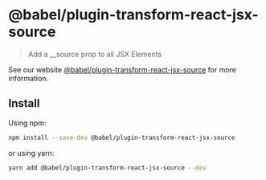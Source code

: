# @babel/plugin-transform-react-jsx-source

> Add a __source prop to all JSX Elements

See our website [@babel/plugin-transform-react-jsx-source](https://babeljs.io/docs/babel-plugin-transform-react-jsx-source) for more information.

## Install

Using npm:

```sh
npm install --save-dev @babel/plugin-transform-react-jsx-source
```

or using yarn:

```sh
yarn add @babel/plugin-transform-react-jsx-source --dev
```

